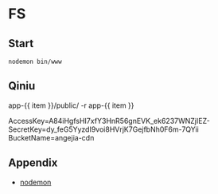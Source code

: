 # FS

## Start

```
nodemon bin/www
```

## Qiniu

app-{{ item }}/public/ -r app-{{ item }}

AccessKey=A84iHgfsHI7xfY3HnR56gnEVK_ek6237WNZjIEZ-
SecretKey=dy_feG5YyzdI9voi8HVrjK7GejfbNh0F6m-7QYii
BucketName=angejia-cdn


## Appendix

- [nodemon](https://github.com/remy/nodemon)